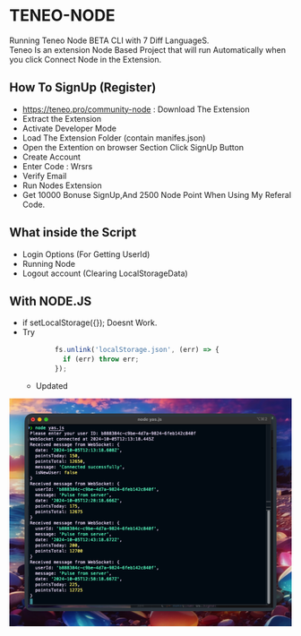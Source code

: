# TENEO-NODE
Running Teneo Node BETA CLI with 7 Diff LanguageS. <br>
Teneo Is an extension Node Based Project that will run Automatically when you click Connect Node in the Extension.

## How To SignUp (Register)

- https://teneo.pro/community-node : Download The Extension
- Extract the Extension
- Activate Developer Mode
- Load The Extension Folder (contain manifes.json)
- Open the Extention on browser Section Click SignUp Button
- Create Account
- Enter Code : Wrsrs
- Verify Email
- Run Nodes Extension
- Get 10000 Bonuse SignUp,And 2500 Node Point When Using My Referal Code.

## What inside the Script

- Login Options (For Getting UserId)
- Running Node
- Logout account (Clearing LocalStorageData)

## With NODE.JS
- if setLocalStorage({}); Doesnt Work.
- Try
  ```JavaScript
          fs.unlink('localStorage.json', (err) => {
            if (err) throw err;
          });
  ```
  - Updated
<img src="/Asset/Screenshot 2024-10-05 at 20.08.20.png" width=600>

